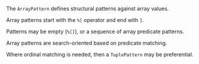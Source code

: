 The `ArrayPattern` defines structural patterns against array values.

Array patterns start with the `%[` operator and end with `]`.

Patterns may be empty (`%[]`), or a sequence of array predicate patterns.

Array patterns are search-oriented based on predicate matching.

Where ordinal matching is needed, then a `TuplePattern` may be preferential.

